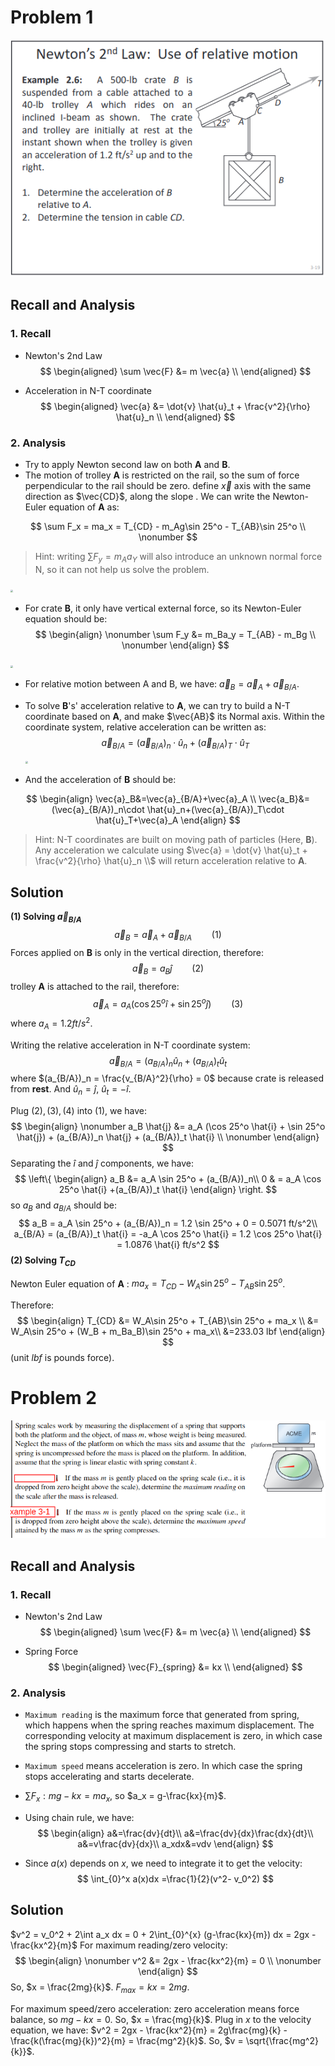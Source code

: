 # Problem 1

![](https://github.com/leishi23/Dynamics_TA/blob/main/Discussion_3_1_Sol/Screenshot%20from%202023-09-28%2017-24-09.png?raw=true)

## Recall and Analysis
### 1. Recall
- Newton's 2nd Law
$$
\begin{aligned}
\sum \vec{F} &= m \vec{a} \\
\end{aligned}
$$

- Acceleration in N-T coordinate
$$
\begin{aligned}
\vec{a} &= \dot{v} \hat{u}_t + \frac{v^2}{\rho} \hat{u}_n \\
\end{aligned}
$$

### 2. Analysis
- Try to apply Newton second law on both **A** and **B**. 
- The motion of trolley **A** is restricted on the rail, so the sum of force perpendicular to the rail should be zero. define $\vec{x}$ axis with the same direction as $\vec{CD}$, along the slope . We can write the Newton-Euler equation of **A** as:

$$
\sum F_x = ma_x = T_{CD} - m_Ag\sin 25^o - T_{AB}\sin 25^o \\ \nonumber
$$

> Hint: writing $\sum F_y=m_Aa_Y$ will also introduce an unknown normal force N, so it can not help us solve the problem.



<img src="D:\UWM\Dynamics_TA\Discussion_3_1_Sol\A_FBD.jpg" style="zoom: 25%;" />

- For crate **B**, it only have vertical external force, so its Newton-Euler equation should be:
$$
\begin{align} \nonumber
\sum F_y &= m_Ba_y = T_{AB} - m_Bg  \\ \nonumber
\end{align}
$$

<img src="D:\UWM\Dynamics_TA\Discussion_3_1_Sol\B_FBD.jpg" style="zoom:25%;" />

- For relative motion between A and B, we have: $\vec{a}_{B} = \vec{a}_{A} + \vec{a}_{B/A}$. 

- To solve **B**'s' acceleration relative  to **A**, we can try to build a N-T coordinate based on **A**, and make $\vec{AB}$  its Normal axis. Within the coordinate system, relative acceleration can be written as:
  $$
  \vec{a}_{B/A}=(\vec{a}_{B/A})_n\cdot \hat{u}_n+(\vec{a}_{B/A})_T\cdot \hat{u}_T
  $$
  <img src="D:\UWM\Dynamics_TA\Discussion_3_1_Sol\B_NT (2).jpg" style="zoom:25%;" />

- And the acceleration of **B** should be:

$$
\begin{align}
 \vec{a}_B&=\vec{a}_{B/A}+\vec{a}_A \\
 \vec{a_B}&=(\vec{a}_{B/A})_n\cdot \hat{u}_n+(\vec{a}_{B/A})_T\cdot \hat{u}_T+\vec{a}_A
 \end{align}
$$


> Hint: N-T coordinates are built on moving path of particles (Here, **B**). Any acceleration we calculate using $\vec{a} = \dot{v} \hat{u}_t + \frac{v^2}{\rho} \hat{u}_n \\$ will return acceleration relative to **A**.










## Solution

**(1) Solving $\vec{a}_{B/A}$**
$$
\vec{a}_B = \vec{a}_A + \vec{a}_{B/A}\qquad(1)
$$
Forces applied on **B** is only in the vertical direction, therefore:
$$
\vec{a}_B = a_B \hat{j}\qquad (2)
$$
trolley **A** is attached to the rail, therefore:
$$
\vec{a}_A = a_A (\cos 25^o \hat{i} + \sin 25^o \hat{j})\qquad (3)
$$
where $a_A= 1.2 ft/s^2.$

Writing the relative acceleration in N-T coordinate system:
$$
\vec{a}_{B/A} = (a_{B/A})_n \hat{u}_n + (a_{B/A})_t \hat{u}_t
$$
where $(a_{B/A})_n = \frac{v_{B/A}^2}{\rho} = 0$ because crate is released from **rest**. And $\hat{u}_n = \hat{j}$, $\hat{u}_t = -\hat{i}$.

Plug $(2),(3),(4)$ into $(1)$, we have:
$$
\begin{align} \nonumber
a_B \hat{j} &= a_A (\cos 25^o \hat{i} + \sin 25^o \hat{j}) + (a_{B/A})_n \hat{j} + (a_{B/A})_t \hat{i} \\ \nonumber
\end{align}
$$
Separating the $\hat{i}$ and $\hat{j}$ components, we have:
$$
\left\{
\begin{align}
a_B &= a_A \sin 25^o + (a_{B/A})_n\\
0 & = a_A \cos 25^o \hat{i} +(a_{B/A})_t \hat{i}
 \end{align}
\right.
$$
so $a_B$ and $a_{B/A}$ should be:
$$
a_B = a_A \sin 25^o + (a_{B/A})_n = 1.2 \sin 25^o + 0 = 0.5071 ft/s^2\\
a_{B/A} = (a_{B/A})_t \hat{i} = -a_A \cos 25^o \hat{i} = 1.2 \cos 25^o \hat{i} = 1.0876 \hat{i} ft/s^2
$$
**(2) Solving $T_{CD}$**

Newton Euler equation of **A** : $ma_x = T_{CD} - W_A\sin 25^o - T_{AB}\sin 25^o$.

Therefore:
$$
\begin{align}
T_{CD} &= W_A\sin 25^o + T_{AB}\sin 25^o + ma_x \\
&= W_A\sin 25^o + (W_B + m_Ba_B)\sin 25^o + ma_x\\
&=233.03 lbf
 \end{align}
$$
(unit $lbf$ is pounds force).











# Problem 2

![](https://github.com/leishi23/Dynamics_TA/blob/main/Discussion_3_1_Sol/Screenshot%20from%202023-09-28%2017-24-25.png?raw=true)

## Recall and Analysis
### 1. Recall
- Newton's 2nd Law
$$
\begin{aligned}
\sum \vec{F} &= m \vec{a} \\
\end{aligned}
$$

- Spring Force
$$
\begin{aligned}
\vec{F}_{spring} &= kx \\
\end{aligned}
$$

### 2. Analysis

- `Maximum reading` is the maximum force that generated from spring, which happens when the spring reaches maximum displacement. The corresponding velocity at maximum displacement is zero, in which case the spring stops compressing and starts to stretch.

- `Maximum speed` means acceleration is zero. In which case the spring stops accelerating and starts decelerate.

- $\sum F_x: mg-kx = ma_x$, so $a_x = g-\frac{kx}{m}$.

- Using chain rule, we have:
  $$
  \begin{align}
  a&=\frac{dv}{dt}\\
  a&=\frac{dv}{dx}\frac{dx}{dt}\\
  a&=v\frac{dv}{dx}\\
  a_xdx&=vdv
   \end{align}
  $$
- Since $a(x)$ depends on $x$, we need to integrate it to get the velocity:
  $$
  \int_{0}^x a(x)dx =\frac{1}{2}(v^2- v_0^2)
  $$








## Solution

$v^2 = v_0^2 + 2\int a_x dx = 0 + 2\int_{0}^{x} (g-\frac{kx}{m}) dx = 2gx - \frac{kx^2}{m}$
For maximum reading/zero velocity:
$$
\begin{align} \nonumber
v^2 &= 2gx - \frac{kx^2}{m} = 0 \\ \nonumber
\end{align}
$$
So, $x = \frac{2mg}{k}$. $F_{max} = kx = 2mg$.

For maximum speed/zero acceleration:
zero acceleration means force balance, so $mg-kx = 0$. So, $x = \frac{mg}{k}$. 
Plug in $x$ to the velocity equation, we have: $v^2 = 2gx - \frac{kx^2}{m} = 2g\frac{mg}{k} - \frac{k(\frac{mg}{k})^2}{m} = \frac{mg^2}{k}$. So, $v = \sqrt{\frac{mg^2}{k}}$.